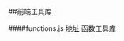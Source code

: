 
##前端工具库

####functions.js [地址](https://github.com/pgy1/Web-Project-Pratice/blob/master/Javascript-kit/function.js)
函数工具库


